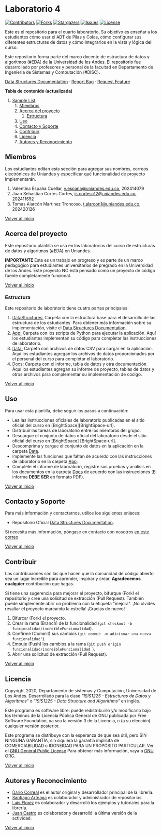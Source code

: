 # Laboratorio 4

[![Contributors][laboratorio-4-contributors-shield]][laboratorio-4-contributors-url]
[![Forks][laboratorio-4-forks-shield]][laboratorio-4-forks-url]
[![Stargazers][laboratorio-4-stars-shield]][laboratorio-4-stars-url]
[![Issues][laboratorio-4-issues-shield]][laboratorio-4-issues-url]
[![License][laboratorio-4-license-shield]][laboratorio-4-license-url]

Este es el repositorio para el cuarto laboratorio. Su objetivo es enseñar a los estudiantes cómo usar el ADT de Pilas y Colas, cómo configurar sus diferentes estructuras de datos y cómo integrarlos en la vista y lógica del curso.

Este repositorio forma parte del marco docente de estructura de datos y algoritmos (#EDA) de la Universidad de los Andes. El repositorio fue desarrollado por profesores y personal de la facultad en Departamento de Ingenieria de Sistemas y Computación (#DISC).

[Data Structures Documentation][data-struc-url] · [Report Bug][laboratorio-4-bugs-url] · [Request Feature][laboratorio-4-issues-url]

**Tabla de contenido (actualizada)**

1. [Sample List](#laboratorio-4)
   1. [Miembros](#Miembros)
   2. [Acerca del proyecto](#Acerca-del-proyecto)
      1. [Estructura](#Estructura)
   3. [Uso](#Uso)
   4. [Contacto y Soporte](#Contacto-y-Soporte)
   5. [Contribuir](#Contribuir)
   6. [Licencia](#Licencia)
   7. [Autores y Reconocimiento](#Autores-y-Reconocimiento)

## Miembros

Los estudiantes editan esta sección para agregar sus nombres, correos electrónicos de Uniandes y especificar qué funcionalidad de proyecto implementarán.

1. Valentina España Cuellar, v.espana@uniandes.edu.co, 202414079
2. Juan Sebastian Cortes Cortes, js.cortesc12@uniandes.edu.co, 202411692
3. Tomas Alarcón Martinez Troncoso, t.alarcon1@uniandes.edu.co, 202420126

[Volver al inicio](#laboratorio-4)

<!-- ABOUT THE PROJECT -->

## Acerca del proyecto

Este repositorio plantilla se usa en los laboratorios del curso de estructuras de datos y algoritmos (#EDA) en Uniandes.

**IMPORTANTE** Este es un trabajo en progreso y es parte de un marco pedagógico para estudiantes universitarios de pregrado en la Universidad de los Andes. Este proyecto NO está pensado como un proyecto de código fuente completamente funcional.

[Volver al inicio](#laboratorio-4)

### Estructura

Este repositorio de laboratorio tiene cuatro partes principales:

1. [DataStructures:](./DataStructures) Carpeta con la estructura base para el desarrollo de las estructura de los estudiantes. Para obtener más información sobre su implementación, visite el [Data Structures Documentation][data-struc-url].
1. [App:](./App) Carpeta con los scripts de Python para ejecutar la aplicación. Aquí los estudiantes implementan su código para completar las instrucciones de laboratorio.
1. [Data:](./Data) Carpeta con archivos de datos CSV para cargar en la aplicación. Aquí los estudiantes agregan los archivos de datos proporcionados por el personal del curso para completar el laboratorio.
1. [Docs:](./Docs) Carpeta con el informe, tabla de datos y otra documentación. Aquí los estudiantes agregan su informe de proyecto, tablas de datos y otros archivos para complementar su implementación de código.

[Volver al inicio](#laboratorio-4)

## Uso

Para usar esta plantilla, debe seguir los pasos a continuación:

- Lea las instrucciones oficiales de laboratorio publicadas en el sitio oficial del curso en [BrightSpace][BrightSpace-url].
- Distribuir las tareas de laboratorio entre los miembros del grupo.
- Descargue el conjunto de datos oficial del laboratorio desde el sitio oficial del curso en [BrightSpace] [BrightSpace-url].
- Descomprima y cargue el conjunto de datos en la aplicación en la carpeta [Data](./Data).
- Implemente las funciones que faltan de acuerdo con las instrucciones de laboratorio en la carpeta [App](./App).
- Complete el informe de laboratorio, registre sus pruebas y análisis en los documentos en la carpeta [Docs](./Docs) de acuerdo con las instrucciones (El informe **DEBE SER** en formato PDF).

[Volver al inicio](#laboratorio-4)

<!-- CONTACT -->

## Contacto y Soporte

Para más información y contactarnos, utilice los siguientes enlaces:

- Repositorio Oficial [Data Structures Documentation][data-struc-url].

Si necesita más información, póngase en contacto con nosotros [en este correo](mailto:isis1225@uniandes.edu.co)

[Volver al inicio](#laboratorio-4)

<!-- CONTRIBUTING -->

## Contribuir

Las contribuciones son las que hacen que la comunidad de código abierto sea un lugar increíble para aprender, inspirar y crear. **Agradecemos cualquier** contribución que hagas.

Si tiene una sugerencia para mejorar el proyecto, bifurque (Fork) el repositorio y cree una solicitud de extracción (Pull Request). También puede simplemente abrir un problema con la etiqueta "mejora".
¡No olvides resaltar el proyecto marcando la estrella! ¡Gracias de nuevo!

1. Bifurcar (Fork) el proyecto.
2. Crear la rama (Branch) de la funcionalidad (`git checkout -b funcionalidad/increibleFuncionalidad`).
3. Confirme (Commit) sus cambios (`git commit -m adicionar una nueva funcionalidad'`).
4. Empuje (Push) los cambios a la rama (`git push origin funcionalidad/increibleFuncionalidad `).
5. Abrir una solicitud de extracción (Pull Request).

[Volver al inicio](#laboratorio-4)

<!-- LICENSE -->

## Licencia

Copyright 2020, Departamento de sistemas y Computación, Universidad de Los Andes.
Desarrollado para la clase _"ISIS1225 - Estructuras de Datos y Algoritmos"_ o _"ISIS1225 - Data Structure and Algorithms"_ en inglés.

Este programa es software libre: puede redistribuirlo y/o modificarlo bajo los términos de la Licencia Pública General de GNU publicada por Free Software Foundation, ya sea la versión 3 de la Licencia, o (a su elección) cualquier versión posterior.

Este programa se distribuye con la esperanza de que sea útil, pero SIN NINGUNA GARANTÍA, sin siquiera la garantía implícita de COMERCIABILIDAD o IDONEIDAD PARA UN PROPÓSITO PARTICULAR. Ver el [GNU General Public License](LICENSE) Para obtener más información, vaya a [GNU ORG][gnu-url].

[Volver al inicio](#laboratorio-4)

<!-- ACKNOWLEDGMENTS -->

## Autores y Reconocimiento

- [Dario Correal][dariocorreal-url] es el autor original y desarrollador principal de la librería.
- [Santiago Arteaga][phillipus85-url] es colaborador y administrador de repositorios.
- [Luis Florez][le99-url] es colaborador y desarrolló los ejemplos y tutoriales para la librería.
- [Juan Castro][jpcastroa1-url] es colaborador y desarrolló la última versión de la actividad.

[Volver al inicio](#laboratorio-4)

[data-struc-url]: https://isis1225devs.github.io/ISIS1225-Structure-Documentation/
[uniandes-url]: https://cursos.virtual.uniandes.edu.co/isis1225/
[organization-url]: https://github.com/ISIS1225DEVS/
[disclib-url]: https://github.com/ISIS1225DEVS/ISIS1225-Lib
[demo-url]: https://github.com/ISIS1225DEVS/ISIS1225-Examples
[bugs-url]: https://github.com/ISIS1225DEVS/ISIS1225-Lib/issues
[issues-url]: https://github.com/ISIS1225DEVS/ISIS1225-Lib/issues
[gnu-url]: http://www.gnu.org/licenses/
[dariocorreal-url]: https://github.com/dariocorreal
[phillipus85-url]: https://github.com/phillipus85
[le99-url]: https://github.com/le99
[jpcastroa1-url]: https://github.com/jpcastroa1
[laboratorio-4-contributors-shield]: https://img.shields.io/github/contributors/ISIS1225DEVS/ISIS1225-Laboratorio-4.svg?style=for-the-badge
[laboratorio-4-contributors-url]: https://github.com/ISIS1225DEVS/ISIS1225-Laboratorio-4/graphs/contributors
[laboratorio-4-forks-shield]: https://img.shields.io/github/forks/ISIS1225DEVS/ISIS1225-Laboratorio-4.svg?style=for-the-badge
[laboratorio-4-forks-url]: https://github.com/ISIS1225DEVS/ISIS1225-Laboratorio-4/network/members
[laboratorio-4-stars-shield]: https://img.shields.io/github/stars/ISIS1225DEVS/ISIS1225-Laboratorio-4.svg?style=for-the-badge
[laboratorio-4-stars-url]: https://github.com/ISIS1225DEVS/ISIS1225-Laboratorio-4/stargazers
[laboratorio-4-issues-shield]: https://img.shields.io/github/issues/ISIS1225DEVS/ISIS1225-Laboratorio-4.svg?style=for-the-badge
[laboratorio-4-issues-url]: https://github.com/ISIS1225DEVS/ISIS1225-Laboratorio-4/issues
[laboratorio-4-license-shield]: https://img.shields.io/badge/License-GPLv3-blue.svg?style=for-the-badge
[laboratorio-4-license-url]: https://github.com/ISIS1225DEVS/ISIS1225-Laboratorio-4/blob/master/LICENSE
[laboratorio-4-bugs-url]: https://github.com/ISIS1225DEVS/ISIS1225-Laboratorio-4/issues
[laboratorio-4-issues-url]: https://github.com/ISIS1225DEVS/ISIS1225-Laboratorio-4/issues
[contributors-shield]: https://img.shields.io/github/contributors/ISIS1225DEVS/ISIS1225-Lib.svg?style=for-the-badge
